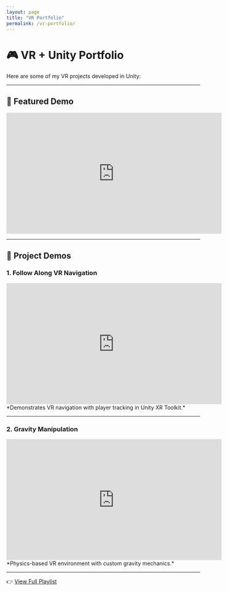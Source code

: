 ```yaml
---
layout: page
title: "VR Portfolio"
permalink: /vr-portfolio/
---
```


# 🎮 VR + Unity Portfolio

Here are some of my VR projects developed in Unity:

---

## 🌟 Featured Demo
<iframe width="560" height="315" src="https://www.youtube.com/embed/YOUR_VIDEO_ID" frameborder="0" allowfullscreen></iframe>

---

## 📂 Project Demos

### 1. Follow Along VR Navigation
<iframe width="560" height="315" src="https://www.youtube.com/embed/VIDEO_ID_1" frameborder="0" allowfullscreen></iframe>  
*Demonstrates VR navigation with player tracking in Unity XR Toolkit.*

---

### 2. Gravity Manipulation
<iframe width="560" height="315" src="https://www.youtube.com/embed/VIDEO_ID_2" frameborder="0" allowfullscreen></iframe>  
*Physics-based VR environment with custom gravity mechanics.*

---

👉 [View Full Playlist](https://www.youtube.com/playlist?list=YOUR_PLAYLIST_ID)
